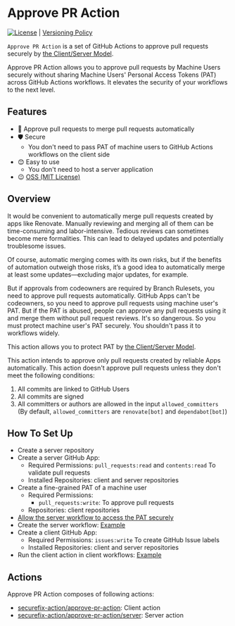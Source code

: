 # Approve PR Action

[![License](http://img.shields.io/badge/license-mit-blue.svg?style=flat-square)](https://raw.githubusercontent.com/securefix-action/approve-pr-action/main/LICENSE) | [Versioning Policy](https://github.com/suzuki-shunsuke/versioning-policy/blob/main/POLICY.md)

`Approve PR Action` is a set of GitHub Actions to approve pull requests securely by [the Client/Server Model](https://github.com/securefix-action/client-server-model-docs).

Approve PR Action allows you to approve pull requests by Machine Users securely without sharing Machine Users' Personal Access Tokens (PAT) across GitHub Actions workflows.
It elevates the security of your workflows to the next level.

## Features

- 💪 Approve pull requests to merge pull requests automatically
- 🛡 Secure
  - You don't need to pass PAT of machine users to GitHub Actions workflows on the client side
- 😊 Easy to use
  - You don't need to host a server application
- 😉 [OSS (MIT License)](LICENSE)

## Overview

It would be convenient to automatically merge pull requests created by apps like Renovate.
Manually reviewing and merging all of them can be time-consuming and labor-intensive.
Tedious reviews can sometimes become mere formalities.
This can lead to delayed updates and potentially troublesome issues.

Of course, automatic merging comes with its own risks, but if the benefits of automation outweigh those risks, it’s a good idea to automatically merge at least some updates—excluding major updates, for example.

But if approvals from codeowners are required by Branch Rulesets, you need to approve pull requests automatically.
GitHub Apps can't be codeowners, so you need to approve pull requests using machine user's PAT.
But if the PAT is abused, people can approve any pull requests using it and merge them without pull request reviews.
It's so dangerous.
So you must protect machine user's PAT securely.
You shouldn't pass it to workflows widely.

This action allows you to protect PAT by [the Client/Server Model](https://github.com/securefix-action/client-server-model-docs).

This action intends to approve only pull requests created by reliable Apps automatically.
This action doesn't approve pull requests unless they don't meet the following conditions:

1. All commits are linked to GitHub Users
1. All commits are signed
1. All committers or authors are allowed in the input `allowed_committers` (By default, `allowed_committers` are `renovate[bot]` and `dependabot[bot]`)

## How To Set Up

- Create a server repository
- Create a server GitHub App:
  - Required Permissions: `pull_requests:read` and `contents:read` To validate pull requests
  - Installed Repositories: client and server repositories
- Create a fine-grained PAT of a machine user
  - Required Permissions:
    - `pull_requests:write`: To approve pull requests
  - Repositories: client repositories
- [Allow the server workflow to access the PAT securely](https://github.com/securefix-action/client-server-model-docs?tab=readme-ov-file#secret-management)
- Create the server workflow: [Example](https://github.com/securefix-action/demo-server/blob/main/.github/workflows/approve.yaml)
- Create a client GitHub App:
  - Required Permissions: `issues:write` To create GitHub Issue labels
  - Installed Repositories: client and server repositories
- Run the client action in client workflows: [Example](https://github.com/securefix-action/demo-client/blob/01b63503f3b1d0794b8fbaed118b603de5acfb1f/.github/workflows/approve.yaml#L14-L19)

## Actions

Approve PR Action composes of following actions:

- [securefix-action/approve-pr-action](action.yaml): Client action
- [securefix-action/approve-pr-action/server](server/action.yaml): Server action
